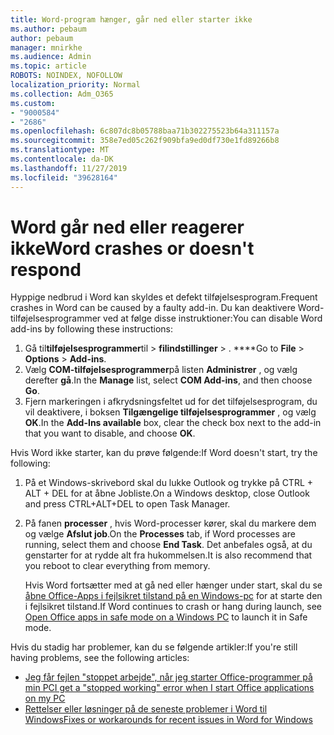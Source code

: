 ```yaml
---
title: Word-program hænger, går ned eller starter ikke
ms.author: pebaum
author: pebaum
manager: mnirkhe
ms.audience: Admin
ms.topic: article
ROBOTS: NOINDEX, NOFOLLOW
localization_priority: Normal
ms.collection: Adm_O365
ms.custom:
- "9000584"
- "2686"
ms.openlocfilehash: 6c807dc8b05788baa71b302275523b64a311157a
ms.sourcegitcommit: 358e7ed05c262f909bfa9ed0df730e1fd89266b8
ms.translationtype: MT
ms.contentlocale: da-DK
ms.lasthandoff: 11/27/2019
ms.locfileid: "39628164"
---
```

# <a name="word-crashes-or-doesnt-respond"></a><span data-ttu-id="dca16-102">Word går ned eller reagerer ikke</span><span class="sxs-lookup"><span data-stu-id="dca16-102">Word crashes or doesn't respond</span></span>

<span data-ttu-id="dca16-103">Hyppige nedbrud i Word kan skyldes et defekt tilføjelsesprogram.</span><span class="sxs-lookup"><span data-stu-id="dca16-103">Frequent crashes in Word can be caused by a faulty add-in.</span></span> <span data-ttu-id="dca16-104">Du kan deaktivere Word-tilføjelsesprogrammer ved at følge disse instruktioner:</span><span class="sxs-lookup"><span data-stu-id="dca16-104">You can disable Word add-ins by following these instructions:</span></span>

1. <span data-ttu-id="dca16-105">Gå til**tilføjelsesprogrammer**til > **filindstillinger** > . \*\*\*\*</span><span class="sxs-lookup"><span data-stu-id="dca16-105">Go to **File** > **Options** > **Add-ins**.</span></span>
2. <span data-ttu-id="dca16-106">Vælg **COM-tilføjelsesprogrammer**på listen **Administrer** , og vælg derefter **gå**.</span><span class="sxs-lookup"><span data-stu-id="dca16-106">In the **Manage** list, select **COM Add-ins**, and then choose **Go**.</span></span>
3. <span data-ttu-id="dca16-107">Fjern markeringen i afkrydsningsfeltet ud for det tilføjelsesprogram, du vil deaktivere, i boksen **Tilgængelige tilføjelsesprogrammer** , og vælg **OK**.</span><span class="sxs-lookup"><span data-stu-id="dca16-107">In the **Add-Ins available** box, clear the check box next to the add-in that you want to disable, and choose **OK**.</span></span>

<span data-ttu-id="dca16-108">Hvis Word ikke starter, kan du prøve følgende:</span><span class="sxs-lookup"><span data-stu-id="dca16-108">If Word doesn't start, try the following:</span></span>

1.   <span data-ttu-id="dca16-109">På et Windows-skrivebord skal du lukke Outlook og trykke på CTRL + ALT + DEL for at åbne Jobliste.</span><span class="sxs-lookup"><span data-stu-id="dca16-109">On a Windows desktop, close Outlook and press CTRL+ALT+DEL to open Task Manager.</span></span> 
2. <span data-ttu-id="dca16-110">På fanen **processer** , hvis Word-processer kører, skal du markere dem og vælge **Afslut job**.</span><span class="sxs-lookup"><span data-stu-id="dca16-110">On the **Processes** tab, if Word processes are running, select them and choose **End Task**.</span></span> <span data-ttu-id="dca16-111">Det anbefales også, at du genstarter for at rydde alt fra hukommelsen.</span><span class="sxs-lookup"><span data-stu-id="dca16-111">It is also recommend that you reboot to clear everything from memory.</span></span>

    <span data-ttu-id="dca16-112">Hvis Word fortsætter med at gå ned eller hænger under start, skal du se [åbne Office-Apps i fejlsikret tilstand på en Windows-pc](https://support.office.com/article/Open-Office-apps-in-safe-mode-on-a-Windows-PC-dedf944a-5f4b-4afb-a453-528af4f7ac72) for at starte den i fejlsikret tilstand.</span><span class="sxs-lookup"><span data-stu-id="dca16-112">If Word continues to crash or hang during launch, see [Open Office apps in safe mode on a Windows PC](https://support.office.com/article/Open-Office-apps-in-safe-mode-on-a-Windows-PC-dedf944a-5f4b-4afb-a453-528af4f7ac72) to launch it in Safe mode.</span></span>

<span data-ttu-id="dca16-113">Hvis du stadig har problemer, kan du se følgende artikler:</span><span class="sxs-lookup"><span data-stu-id="dca16-113">If you're still having problems, see the following articles:</span></span> 
- [<span data-ttu-id="dca16-114">Jeg får fejlen "stoppet arbejde", når jeg starter Office-programmer på min PC</span><span class="sxs-lookup"><span data-stu-id="dca16-114">I get a "stopped working" error when I start Office applications on my PC</span></span>](https://support.office.com/article/52bd7985-4e99-4a35-84c8-2d9b8301a2fa)
- [<span data-ttu-id="dca16-115">Rettelser eller løsninger på de seneste problemer i Word til Windows</span><span class="sxs-lookup"><span data-stu-id="dca16-115">Fixes or workarounds for recent issues in Word for Windows</span></span>](https://support.office.com/article/bf6bf17c-2807-4871-83ce-e337ae8f0b86)